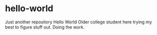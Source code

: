 # hello-world
Just another repository
Hello World
Older college student here trying my best to figure stuff out.
Doing the work.
